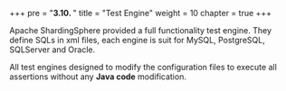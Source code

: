 +++
pre = "<b>3.10. </b>"
title = "Test Engine"
weight = 10
chapter = true
+++

Apache ShardingSphere provided a full functionality test engine.
They define SQLs in xml files, each engine is suit for MySQL, PostgreSQL, SQLServer and Oracle.

All test engines designed to modify the configuration files to execute all assertions without any **Java code** modification.
